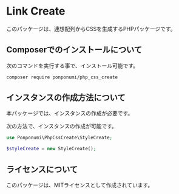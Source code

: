 # Link Create

このパッケージは、連想配列からCSSを生成するPHPパッケージです。

## Composerでのインストールについて

次のコマンドを実行する事で、インストール可能です。

```bash
composer require ponponumi/php_css_create
```

## インスタンスの作成方法について

本パッケージでは、インスタンスの作成が必要です。

次の方法で、インスタンスの作成が可能です。

```php
use Ponponumi\PhpCssCreate\StyleCreate;

$styleCreate = new StyleCreate();
```

## ライセンスについて

このパッケージは、MITライセンスとして作成されています。
